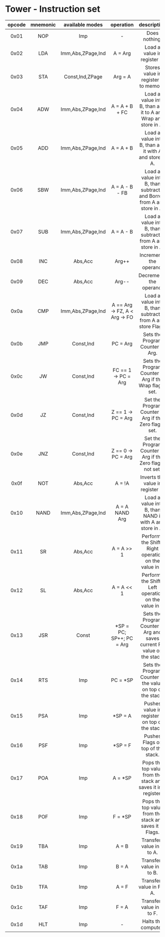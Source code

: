 # Tower - Instruction set

| opcode | mnemonic |  available modes  |           operation           |                               description                                |
| :----: | :------: | :---------------: | :---------------------------: | :----------------------------------------------------------------------: |
|  0x01  |   NOP    |        Imp        |               -               |                              Does nothing.                               |
|  0x02  |   LDA    | Imm,Abs,ZPage,Ind |            A = Arg            |                       Load a value in register A.                        |
|  0x03  |   STA    |  Const,Ind,ZPage  |            Arg = A            |                  Stores value in register A to memory.                   |
|  0x04  |   ADW    | Imm,Abs,ZPage,Ind |        A = A + B + FC         |      Load a value into B, than add it to A and Wrap and store in A.      |
|  0x05  |   ADD    | Imm,Abs,ZPage,Ind |           A = A + B           |         Load a value into B, than add it with A and store in A.          |
|  0x06  |   SBW    | Imm,Abs,ZPage,Ind |        A = A - B - FB         | Load a value into B, than subtract it and Borrow from A and store in A.  |
|  0x07  |   SUB    | Imm,Abs,ZPage,Ind |           A = A - B           |       Load a value into B, than subtract it from A and store in A.       |
|  0x08  |   INC    |      Abs,Acc      |             Arg++             |                         Increments the operand.                          |
|  0x09  |   DEC    |      Abs,Acc      |             Arg--             |                         Decrements the operand.                          |
|  0x0a  |   CMP    | Imm,Abs,ZPage,Ind | A == Arg -> FZ, A < Arg -> FO |      Load a value into B, than subtract it from A and store Flags.       |
|  0x0b  |   JMP    |     Const,Ind     |           PC = Arg            |                     Sets the Program Counter to Arg.                     |
|  0x0c  |    JW    |     Const,Ind     |      FC == 1 -> PC = Arg      |         Sets the Program Counter to Arg if the Wrap flag is set.         |
|  0x0d  |    JZ    |     Const,Ind     |      Z == 1 -> PC = Arg       |         Set the Program Counter to Arg if the Zero flag is set.          |
|  0x0e  |   JNZ    |     Const,Ind     |      Z == 0 -> PC = Arg       |       Set the Program Counter to Arg if the Zero flag is not set.        |
|  0x0f  |   NOT    |      Abs,Acc      |            A = !A             |                     Inverts the value in register A.                     |
|  0x10  |   NAND   | Imm,Abs,ZPage,Ind |        A = A NAND Arg         |         Load a value into B, than NAND it with A and store in A.         |
|  0x11  |    SR    |      Abs,Acc      |          A = A >> 1           |           Performs the Shift-Right operation on the value in A           |
|  0x12  |    SL    |      Abs,Acc      |          A = A << 1           |           Performs the Shift-Left operation on the value in A            |
|  0x13  |   JSR    |       Const       |   \*SP = PC; SP++; PC = Arg   | Sets the Program Counter to Arg and saves current PC value on the stack. |
|  0x14  |   RTS    |        Imp        |           PC = \*SP           |        Sets the Program Counter to the value on top of the stack.        |
|  0x15  |   PSA    |        Imp        |           \*SP = A            |             Pushes value in register A on top of the stack.              |
|  0x16  |   PSF    |        Imp        |           \*SP = F            |                    Pushes Flags on top of the stack.                     |
|  0x17  |   POA    |        Imp        |           A = \*SP            |      Pops the top value from the stack and saves it in A register.       |
|  0x18  |   POF    |        Imp        |           F = \*SP            |         Pops the top value from the stack and saves it in Flags.         |
|  0x19  |   TBA    |        Imp        |             A = B             |                        Transfers value in B to A.                        |
|  0x1a  |   TAB    |        Imp        |             B = A             |                        Transfers value in A to B.                        |
|  0x1b  |   TFA    |        Imp        |             A = F             |                        Transfers value in F to A.                        |
|  0x1c  |   TAF    |        Imp        |             F = A             |                        Transfers value in A to F.                        |
|  0x1d  |   HLT    |        Imp        |               -               |                           Halts the computer.                            |
